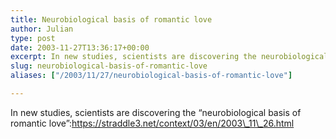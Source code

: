 ```yaml
---
title: Neurobiological basis of romantic love
author: Julian
type: post
date: 2003-11-27T13:36:17+00:00
excerpt: In new studies, scientists are discovering the neurobiological underpinnings of romantic love.
slug: neurobiological-basis-of-romantic-love 
aliases: ["/2003/11/27/neurobiological-basis-of-romantic-love"]

---
```

In new studies, scientists are discovering the &#8220;neurobiological basis of romantic love&#8221;:https://straddle3.net/context/03/en/2003\_11\_26.html